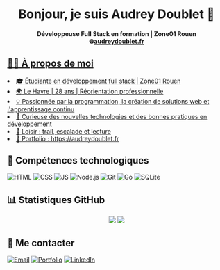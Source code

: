 <h1 align="center">Bonjour, je suis Audrey Doublet 👋</h1>
<h4 align="center"> Développeuse Full Stack en formation | Zone01 Rouen <br>
🌐<a href="https://audreydoublet.fr">audreydoublet.fr</h4>
<h2 align="left">🧑‍💻 À propos de moi</h2>
<p align="left">
<li>🎓 Étudiante en développement full stack | Zone01 Rouen<br>
<li>🌍 Le Havre | 28 ans | Réorientation professionnelle<br>
<li>💡 Passionnée par la programmation, la création de solutions web et l'apprentissage continu<br>
<li>🚀 Curieuse des nouvelles technologies et des bonnes pratiques en développement <br>
<li>🎯 Loisir : trail, escalade et lecture<br>
<li>🔗 Portfolio : <a href="https://audreydoublet.fr">https://audreydoublet.fr</a>
</p>
<h2>🔧 Compétences technologiques</h2>
<img src="https://img.shields.io/badge/HTML-E34F26?style=for-the-badge&logo=html5&logoColor=white" alt="HTML">
<img src="https://img.shields.io/badge/CSS-1572B6?style=for-the-badge&logo=css3&logoColor=white" alt="CSS">
<img src="https://img.shields.io/badge/JavaScript-F7DF1E?style=for-the-badge&logo=javascript&logoColor=black" alt="JS">
<img src="https://img.shields.io/badge/Node.js-339933?style=for-the-badge&logo=node.js&logoColor=white" alt="Node.js">
<img src="https://img.shields.io/badge/Git-F05032?style=for-the-badge&logo=git&logoColor=white" alt="Git">
<img src="https://img.shields.io/badge/Go-00ADD8?style=for-the-badge&logo=go&logoColor=white" alt="Go">
<img src="https://img.shields.io/badge/SQLite-003B57?style=for-the-badge&logo=sqlite&logoColor=white" alt="SQLite">
<h2>📊 Statistiques GitHub</h2>
<p align="center">
<img src="https://github-readme-stats.vercel.app/api?username=AudreyDoublet&show_icons=true&theme=radical" />
<img src="https://github-readme-stats.vercel.app/api/top-langs/?username=AudreyDoublet&layout=compact&theme=radical" />
</p>
<h2>📩 Me contacter</h2>
  

[![Email](https://img.shields.io/badge/📩-audreydoublet.dev@gmail.com-FF6700?style=for-the-badge)](mailto:audreydoublet.dev@gmail.com)
[![Portfolio](https://img.shields.io/badge/🌐-audreydoublet.fr-004080?style=for-the-badge)](https://audreydoublet.fr)
[![LinkedIn](https://img.shields.io/badge/🔗-LinkedIn-00509E?style=for-the-badge)](https://www.linkedin.com/in/audrey-doublet-a3702836a/)
